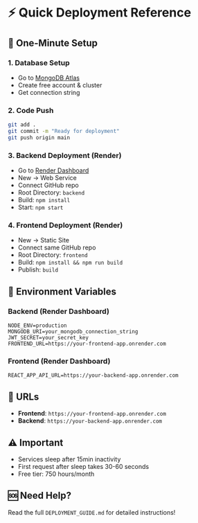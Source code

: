 # ⚡ Quick Deployment Reference

## 🎯 One-Minute Setup

### 1. Database Setup
- Go to [MongoDB Atlas](https://www.mongodb.com/atlas)
- Create free account & cluster
- Get connection string

### 2. Code Push
```bash
git add .
git commit -m "Ready for deployment"
git push origin main
```

### 3. Backend Deployment (Render)
- Go to [Render Dashboard](https://dashboard.render.com)
- New → Web Service
- Connect GitHub repo
- Root Directory: `backend`
- Build: `npm install`
- Start: `npm start`

### 4. Frontend Deployment (Render)
- New → Static Site
- Connect same GitHub repo
- Root Directory: `frontend`
- Build: `npm install && npm run build`
- Publish: `build`

## 🔧 Environment Variables

### Backend (Render Dashboard)
```
NODE_ENV=production
MONGODB_URI=your_mongodb_connection_string
JWT_SECRET=your_secret_key
FRONTEND_URL=https://your-frontend-app.onrender.com
```

### Frontend (Render Dashboard)
```
REACT_APP_API_URL=https://your-backend-app.onrender.com
```

## 📍 URLs
- **Frontend**: `https://your-frontend-app.onrender.com`
- **Backend**: `https://your-backend-app.onrender.com`

## ⚠️ Important
- Services sleep after 15min inactivity
- First request after sleep takes 30-60 seconds
- Free tier: 750 hours/month

## 🆘 Need Help?
Read the full `DEPLOYMENT_GUIDE.md` for detailed instructions! 